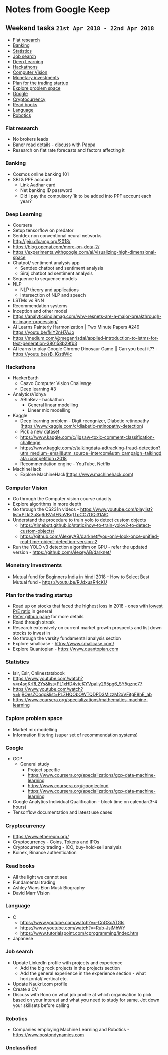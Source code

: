 # Notes from Google Keep

## Weekend tasks `21st Apr 2018 - 22nd Apr 2018`

- [Flat research](#flat-research)
- [Banking](#banking)
- [Statistics](#statistics)
- [Job search](#job-search)
- [Deep Learning](#deep-learning)
- [Hackathons](#hackathons)
- [Computer Vision](#computer-vision)
- [Monetary investments](#monetary-investments)
- [Plan for the trading startup](#plan-for-the-trading-startup)
- [Explore problem space](#explore-problem-space)
- [Google](#google)
- [Cryptocurrency](#cryptocurrency)
- [Read books](#read-books)
- [Language](#language)
- [Robotics](#robotics)

### Flat research
- No brokers leads
- Baner road details - discuss with Pappa
- Research on flat rate forecasts and factors affecting it

### Banking
- Cosmos online banking 101
- SBI & PPF account
  - Link Aadhar card
  - Net banking ID password
  - Did I pay the compulsory 1k to be added into PPF account each year?
 
### Deep Learning
-  Coursera
-  Setup tensorflow on predator
-  Sentdex non conventional neural networks
-  http://jeju.dlcamp.org/2018/
-  https://blog.openai.com/more-on-dota-2/
-  https://experiments.withgoogle.com/ai/visualizing-high-dimensional-space
-  Chatpot/ sentiment analysis app
    - Sentdex chatbot and sentiment analysis
    - Siraj chatbot ad sentiment analysis
-  Sequence to sequence models
-  NLP
    - NLP theory and applications
    - Intersection of NLP and speech
-  LSTMs vs RNN
-  Recommendation systems
-  Inception and other model
-  https://analyticsindiamag.com/why-resnets-are-a-major-breakthrough-in-image-processing/
-  AI Learns Painterly Harmonization | Two Minute Papers #249 https://youtu.be/fklY2nH7AJo
-  https://medium.com/@meganrisdal/applied-introduction-to-lstms-for-text-generation-380158b29fb3
-  AI learns to play Google Chrome Dinosaur Game || Can you beat it?? - https://youtu.be/sB_IGstiWlc

### Hackathons
-  HackerEarth
    -  Caavo Computer Vision Challenge
    -  Deep learning #3
-  AnalyticsVidhya
    -  ABInBev - hackathon
        -  General linear modelling
        -  Linear mix modelling
-  Kaggle
    -  Deep learning problem - Digit recognizer, Diabetic retinopathy (https://www.kaggle.com/c/diabetic-retinopathy-detection)
    -  Pick a new dataset
    -  https://www.kaggle.com/c/jigsaw-toxic-comment-classification-challenge
    -  https://www.kaggle.com/c/talkingdata-adtracking-fraud-detection?utm_medium=email&utm_source=intercom&utm_campaign=talkingdata+competition+2018
    -  Recommendation engine - YouTube, Netflix
-  MachineHack
    -  Explore MachineHack(https://www.machinehack.com)

### Computer Vision
-  Go through the Computer vision course udacity
-  Explore algorithms in more depth
-  Go through the CS231n videos - https://www.youtube.com/playlist?list=PLkt2uSq6rBVctENoVBg1TpCC7OQi31AlC
-  Understand the procedure to train yolo to detect custom objects
    -  https://timebutt.github.io/static/how-to-train-yolov2-to-detect-custom-objects/
    -  https://github.com/AlexeyAB/darknet#you-only-look-once-unified-real-time-object-detection-version-2
-  Run the YOLO v3 detection algorithm on GPU - refer the updated version - https://github.com/AlexeyAB/darknet/

### Monetary investments
  - Mutual fund for Beginners India in hindi 2018 - How to Select Best Mutual fund - https://youtu.be/RJdxuaR4cKU
  
### Plan for the trading startup
-  Read up on stocks that faced the highest loss in 2018 - ones with [lowest P/E ratio](https://www.moneycontrol.com/news/business/markets/top-20-stocks-which-fell-up-to-60-in-just-3-months-do-you-own-any-2550293.html/amp) in general
-  [Refer github page](https://github.com/rohan193/Trading) for more details
-  Read through streak
-  Research extensively on current market growth prospects and list down stocks to invest in
-  Go through the varsity fundamental analysis section
-  Explore smallcase - https://www.smallcase.com/
-  Explore Quantopian - https://www.quantopian.com

### Statistics
-  Islr, Eslr, Onlinestatsbook
-  https://www.youtube.com/watch?v=r4sgKrRL2Ys&list=PL1xHD4vteKYVpaIiy295pg6_SY5qznc77
-  https://www.youtube.com/watch?v=kjBOesZCoqc&list=PLZHQObOWTQDPD3MizzM2xVFitgF8hE_ab
-  https://www.coursera.org/specializations/mathematics-machine-learning

### Explore problem space
- Market mix modelling
- Information filtering (super set of recommendation systems)

### Google
-  GCP
    -  General study
        -  Project specific
        -  https://www.coursera.org/specializations/gcp-data-machine-learning
        -  https://www.coursera.org/googlecloud
        -  https://www.coursera.org/specializations/gcp-data-machine-learning
-  Google Analytics Individual Qualification - block time on calendar(3-4 hours)
-  Tensorflow documentation and latest use cases

### Cryptocurrency
-  https://www.ethereum.org/
-  Cryptocurrency - Coins, Tokens and IPOs
-  Cryptocurrency trading - ICO, buy-hold-sell analysis 
-  Koinex, Binance authentication

### Read books
-  All the light we cannot see
-  Fundamental trading
-  Ashley Wans Elon Musk Biography
-  David Marr VIsion

### Language
-  C
    -  https://www.youtube.com/watch?v=-CpG3oATGIs
    -  https://www.youtube.com/watch?v=Rub-JsjMhWY
    -  https://www.tutorialspoint.com/cprogramming/index.htm
-  Japanese

### Job search
-  Update LinkedIn profile with projects and experience
    -  Add the big rock projects in the projects section
    -  Add the general experience in the experience section - what horizontal/ vertical etc.
-  Update Naukri.com profile
-  Create a CV
-  Discuss with Rono on what job profile at which organisation to pick based on your interest and what you need to study for same. Jot down your skillsets before calling

### Robotics
- Companies employing Machine Learning and Robotics - https://www.bostondynamics.com

### Unclassified

